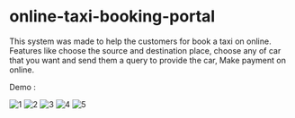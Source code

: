 # online-taxi-booking-portal
This system was made to help the customers for book a taxi on online. Features like choose the source and destination place, choose any of car that you want and send them a query to provide the car, Make payment on online.

Demo : 

![1](https://user-images.githubusercontent.com/49247268/164608171-f75268d0-2381-416e-8272-74f334c09216.png)
![2](https://user-images.githubusercontent.com/49247268/164608179-33dac44d-5605-47cb-9cfe-32a8d49b3600.png)
![3](https://user-images.githubusercontent.com/49247268/164608183-1a89de18-1ed1-47a7-a61c-c0e8609a0795.png)
![4](https://user-images.githubusercontent.com/49247268/164608189-7f71073c-e19f-4ce1-9e65-c7169df32545.png)
![5](https://user-images.githubusercontent.com/49247268/164608193-fb110322-d1f3-4666-9a8c-d56513a7cddc.png)
